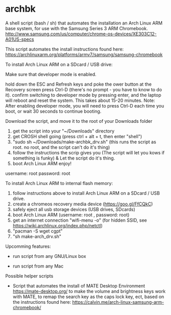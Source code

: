 # archbk

A shell script (bash / sh) that automates the installation an Arch Linux ARM base system, for use with the Samsung Series 3 ARM Chromebook. http://www.samsung.com/us/computer/chrome-os-devices/XE303C12-A01US-specs

This script automates the install instructions found here: https://archlinuxarm.org/platforms/armv7/samsung/samsung-chromebook


   
To install Arch Linux ARM on a SDcard / USB drive:

Make sure that developer mode is enabled.

  hold down the ESC and Refresh keys and poke the ower button
  at the Recovery screen press Ctrl-D (there's no prompt - you have to know to do it).
  confirm switching to developer mode by pressing enter, and the laptop will reboot and reset the system. This takes about 15-20 minutes.
  Note: After enabling developer mode, you will need to press Ctrl-D each time you boot, or wait 30 seconds to continue booting.
    
Download the script, and move it to the root of your Downloads folder

   1) get the script into your "~/Downloads" directory
   2) get CROSH shell going (press ctrl + alt + t, then enter "shell")
   3) "sudo sh ~/Downloads/make-archbk_drv.sh" (this runs the script as root. no root, and the script can't do it's thing)
   4) follow the instructions the scrip gives you (The script will let you kows if something is funky) & Let the script do it's thing.
   5) boot Arch Linux ARM enjoy!
  
   username: root
   password: root
  
To install Arch Linux ARM to internal flash memory:

   1) follow instructions above to install Arch Linux ARM on a SDcard / USB drive.
   2) create a chromeos recovery media device (https://goo.gl/FfCQkC)
   3) safely eject all usb storage devices (USB drives, SDcards)
   4) boot Arch Linux ARM (username: root , password: root)
   5) get an internet connection "wifi-menu -o" (for hidden SSID, see https://wiki.archlinux.org/index.php/netctl)
   6) "pacman -S wget cgpt"
   7) "sh make-arch_drv.sh"

Upcomming features:
  
  * run script from any GNU/Linux box
  
  * run script from any Mac
  
Possible helper scripts

  * Script that automates the install of MATE Desktop Environment https://mate-desktop.org/ to make the volume and brightness keys work with MATE, to remap the search key as the caps lock key, ect, based on the instructions found here: https://calvin.me/arch-linux-samsung-arm-chromebook/
